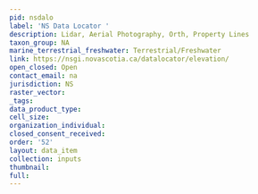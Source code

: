 ```yaml
---
pid: nsdalo
label: 'NS Data Locator '
description: Lidar, Aerial Photography, Orth, Property Lines
taxon_group: NA
marine_terrestrial_freshwater: Terrestrial/Freshwater
link: https://nsgi.novascotia.ca/datalocator/elevation/
open_closed: Open
contact_email: na
jurisdiction: NS
raster_vector: 
_tags: 
data_product_type: 
cell_size: 
organization_individual: 
closed_consent_received: 
order: '52'
layout: data_item
collection: inputs
thumbnail: 
full: 
---
```

